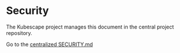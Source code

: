 # Security

The Kubescape project manages this document in the central project repository.

Go to the [centralized SECURITY.md](https://github.com/kubescape/project-governance/blob/main/SECURITY.md)
